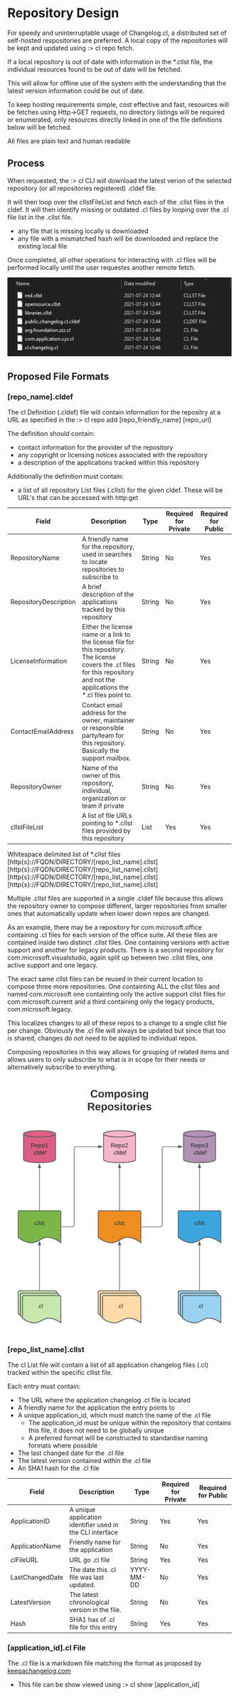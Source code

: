 # Repository Design

For speedy and uninterruptable usage of Changelog.cl, a distributed set of self-hosted respositories are preferred. 
A local copy of the repositories will be kept and updated using :> cl repo fetch.

If a local repository is out of date with information in the *.cllst file, the individual resources found to be out of date will be fetched.

This will allow for offline use of the system with the understanding that the latest version information could be out of date.

To keep hosting requirements simple, cost effective and fast, resources will be fetches using Http->GET requests, no directory listings will be required or enumerated, only resources directly linked in one of the file definitions below will be fetched.

All files are plain text and human readable


## Process

When requested, the :> cl CLI will download the latest verion of the selected repository (or all repositories registered) .cldef file.

It will then loop over the cllstFileList and fetch each of the .cllst files in the cldef.
It will then identify missing or outdated .cl files by looping over the .cl file list in the .cllst file.
- any file that is missing locally is downloaded
- any file with a mismatched hash will be downloaded and replace the existing local file

Once completed, all other operations for interacting with .cl files will be performed locally until the user requestes another remote fetch.

![Repo Layout Example](https://github.com/vdrielc/changelog.cl/blob/master/assets/repo-example.png)

## Proposed File Formats

### [repo_name].cldef

The cl Definition (.cldef) file will contain information for the repositry at a URL as specified in the :> cl repo add [repo_friendly_name] [repo_url]

The definition should contain: 
- contact information for the provider of the repository
- any copyright or licensing notices associated with the repository
- a description of the applications tracked within this repository

Additionally the definition must contain:
- a list of all repository List files (.cllst) for the given cldef. These will be URL's that can be accessed with http:get

| Field                 | Description                                                                                                                                                                         | Type   | Required for Private | Required for Public |
|-----------------------|-------------------------------------------------------------------------------------------------------------------------------------------------------------------------------------|--------|----------------------|---------------------|
| RepositoryName        | A friendly name for the repository, used in searches to locate repositories to subscribe to                                                                                         | String | No                   | Yes                 |
| RepositoryDescription | A brief description of the applications tracked by this repository                                                                                                                  | String | No                   | Yes                 |
| LicenseInformation    | Either the license name or a link to the license file for this repository. The license covers the *.cl* files for this repository and not the applications the *.cl files point to. | String | No                   | Yes                 |
| ContactEmailAddress   | Contact email address for the owner, maintainer or responsible party/team for this repository. Basically the support mailbox.                                                       | String | No                   | Yes                 |
| RepositoryOwner       | Name of the owner of this repository, individual, organization or team if private                                                                                                   | String | No                   | Yes                 |
| cllstFileList         | A list of file URLs pointing to *.cllst files provided by this repository                                                                                                           | List   | Yes                  | Yes                 |

Whitespace delimited list of *.cllst files
[http{s}://FQDN/DIRECTORY/[repo_list_name].cllst] [http{s}://FQDN/DIRECTORY/[repo_list_name].cllst] [http{s}://FQDN/DIRECTORY/[repo_list_name].cllst] [http{s}://FQDN/DIRECTORY/[repo_list_name].cllst]

Multiple .cllst files are supported in a single .cldef file because this allows the repository owner to compose different, larger repositories from smaller ones that automatically update when lower down repos are changed.

As an example, there may be a repository for com.microsoft.office containing .cl files for each version of the office suite. All these files are contained inside two distinct .cllst files. One containing versions with active support and another for legacy products.
There is a second repository for com.microsoft.visualstudio, again split up between two .cllst files, one active support and one legacy.

The exact same cllst files can be reused in their current location to compose three more repositories. One containting ALL the cllst files and named com.microsoft one containting only the active support cllst files for com.microsoft.current and a third containing only the legacy products, com.microsoft.legacy.

This localizes changes to all of these repos to a change to a single cllst file per change. Obviously the .cl file will always be updated but since that too is shared, changes do not need to be applied to individual repos.

Composing repositories in this way allows for grouping of related items and allows users to only subscribe to what is in scope for their needs or alternatively subscribe to everything.

![Composing Repositories](https://github.com/vdrielc/changelog.cl/blob/master/assets/composing-repos.png)

### [repo_list_name].cllst

The cl List file will contain a list of all application changelog files (.cl) tracked within the specific cllist file.

Each entry must contain:
- The URL where the application changelog .cl file is located
- A friendly name for the application the entry points to
- A unique application_id, which must match the name of the .cl file
    - The application_id must be unique within the repository that contains this file, it does not need to be globally unique
    - A preferred format will be constructed to standardise naming formats where possible
- The last changed date for the .cl file
- The latest version contained within the .cl file
- An SHA1 hash for the .cl file

| Field           | Description                                               | Type       | Required for Private | Required for Public |
|-----------------|-----------------------------------------------------------|------------|----------------------|---------------------|
| ApplicationID   | A unique application identifier used in the CLI interface | String     | Yes                  | Yes                 |
| ApplicationName | Friendly name for the application                         | String     | No                   | Yes                 |
| clFileURL       | URL go .cl file                                           | String     | Yes                  | Yes                 |
| LastChangedDate | The date this .cl file was last updated.                  | YYYY-MM-DD | No                   | Yes                 |
| LatestVersion   | The latest chronological version in the file.             | String     | No                   | Yes                 |
| Hash            | SHA1 has of .cl file for this entry                       | String     | Yes                  | Yes                 |

### [application_id].cl File

The .cl file is a markdown file matching the format as proposed by [keepachangelog.com](https://keepachangelog.com/)

- This file can be show viewed using :> cl show [application_id] 